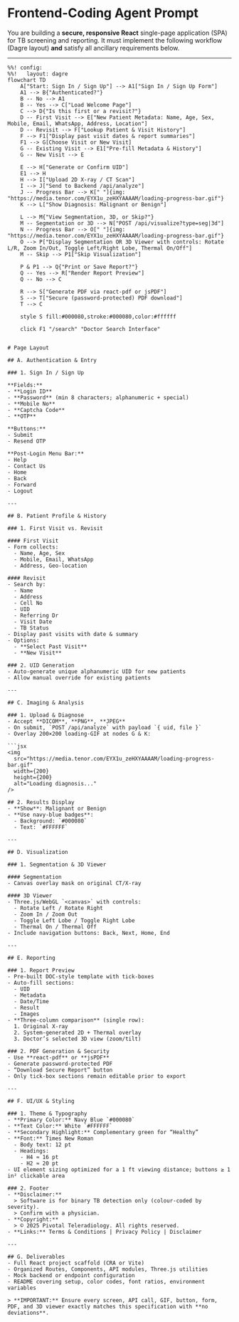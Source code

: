 # Frontend-Coding Agent Prompt

You are building a **secure, responsive React** single-page application (SPA) for TB screening and reporting. It must implement the following workflow (Dagre layout) **and** satisfy all ancillary requirements below.

---

```mermaid
%%! config:
%%!   layout: dagre
flowchart TD
    A["Start: Sign In / Sign Up"] --> A1["Sign In / Sign Up Form"]
    A1 --> B{"Authenticated?"}
    B -- No --> A1
    B -- Yes --> C["Load Welcome Page"]
    C --> D{"Is this first or a revisit?"}
    D -- First Visit --> E["New Patient Metadata: Name, Age, Sex, Mobile, Email, WhatsApp, Address, Location"]
    D -- Revisit --> F["Lookup Patient & Visit History"]
    F --> F1["Display past visit dates & report summaries"]
    F1 --> G[Choose Visit or New Visit]
    G -- Existing Visit --> E1["Pre-fill Metadata & History"]
    G -- New Visit --> E

    E --> H["Generate or Confirm UID"]
    E1 --> H
    H --> I["Upload 2D X-ray / CT Scan"]
    I --> J["Send to Backend /api/analyze"]
    J -- Progress Bar --> K[" "]{img: "https://media.tenor.com/EYX1u_zeHXYAAAAM/loading-progress-bar.gif"}
    K --> L["Show Diagnosis: Malignant or Benign"]

    L --> M{"View Segmentation, 3D, or Skip?"}
    M -- Segmentation or 3D --> N["POST /api/visualize?type=seg|3d"]
    N -- Progress Bar --> O[" "]{img: "https://media.tenor.com/EYX1u_zeHXYAAAAM/loading-progress-bar.gif"}
    O --> P["Display Segmentation OR 3D Viewer with controls: Rotate L/R, Zoom In/Out, Toggle Left/Right Lobe, Thermal On/Off"]
    M -- Skip --> P1["Skip Visualization"]

    P & P1 --> Q{"Print or Save Report?"}
    Q -- Yes --> R["Render Report Preview"]
    Q -- No --> C

    R --> S["Generate PDF via react-pdf or jsPDF"]
    S --> T["Secure (password-protected) PDF download"]
    T --> C

    style S fill:#000080,stroke:#000080,color:#ffffff

    click F1 "/search" "Doctor Search Interface"


# Page Layout

## A. Authentication & Entry

### 1. Sign In / Sign Up

**Fields:**
- **Login ID**
- **Password** (min 8 characters; alphanumeric + special)
- **Mobile No**
- **Captcha Code**
- **OTP**

**Buttons:**
- Submit  
- Resend OTP

**Post-Login Menu Bar:**
- Help  
- Contact Us  
- Home  
- Back  
- Forward  
- Logout  

---

## B. Patient Profile & History

### 1. First Visit vs. Revisit

#### First Visit
- Form collects:
  - Name, Age, Sex  
  - Mobile, Email, WhatsApp  
  - Address, Geo-location  

#### Revisit
- Search by:
  - Name  
  - Address  
  - Cell No  
  - UID  
  - Referring Dr  
  - Visit Date  
  - TB Status  
- Display past visits with date & summary  
- Options:
  - **Select Past Visit**  
  - **New Visit**  

### 2. UID Generation
- Auto-generate unique alphanumeric UID for new patients  
- Allow manual override for existing patients  

---

## C. Imaging & Analysis

### 1. Upload & Diagnose
- Accept **DICOM**, **PNG**, **JPEG**  
- On submit, `POST /api/analyze` with payload `{ uid, file }`  
- Overlay 200×200 loading-GIF at nodes G & K:

```jsx
<img
  src="https://media.tenor.com/EYX1u_zeHXYAAAAM/loading-progress-bar.gif"
  width={200}
  height={200}
  alt="Loading diagnosis..."
/>

## 2. Results Display
- **Show**: Malignant or Benign  
- **Use navy-blue badges**:  
  - Background: `#000080`  
  - Text: `#FFFFFF`  

---

## D. Visualization

### 1. Segmentation & 3D Viewer

#### Segmentation
- Canvas overlay mask on original CT/X-ray

#### 3D Viewer
- Three.js/WebGL `<canvas>` with controls:  
  - Rotate Left / Rotate Right  
  - Zoom In / Zoom Out  
  - Toggle Left Lobe / Toggle Right Lobe  
  - Thermal On / Thermal Off  
- Include navigation buttons: Back, Next, Home, End

---

## E. Reporting

### 1. Report Preview
- Pre-built DOC-style template with tick-boxes  
- Auto-fill sections:  
  - UID  
  - Metadata  
  - Date/Time  
  - Result  
  - Images  
- **Three-column comparison** (single row):  
  1. Original X-ray  
  2. System-generated 2D + Thermal overlay  
  3. Doctor’s selected 3D view (zoom/tilt)

### 2. PDF Generation & Security
- Use **react-pdf** or **jsPDF**  
- Generate password-protected PDF  
- “Download Secure Report” button  
- Only tick-box sections remain editable prior to export

---

## F. UI/UX & Styling

### 1. Theme & Typography
- **Primary Color:** Navy Blue `#000080`  
- **Text Color:** White `#FFFFFF`  
- **Secondary Highlight:** Complementary green for “Healthy”  
- **Font:** Times New Roman  
  - Body text: 12 pt  
  - Headings:  
    - H4 ≈ 16 pt  
    - H2 ≈ 20 pt  
- UI element sizing optimized for a 1 ft viewing distance; buttons ≥ 1 in² clickable area

### 2. Footer
- **Disclaimer:**  
  > Software is for binary TB detection only (colour-coded by severity).  
  > Confirm with a physician.  
- **Copyright:**  
  > © 2025 Pivotal Teleradiology. All rights reserved.  
- **Links:** Terms & Conditions | Privacy Policy | Disclaimer

---

## G. Deliverables
- Full React project scaffold (CRA or Vite)  
- Organized Routes, Components, API modules, Three.js utilities  
- Mock backend or endpoint configuration  
- README covering setup, color codes, font ratios, environment variables  

> **IMPORTANT:** Ensure every screen, API call, GIF, button, form, PDF, and 3D viewer exactly matches this specification with **no deviations**.  

